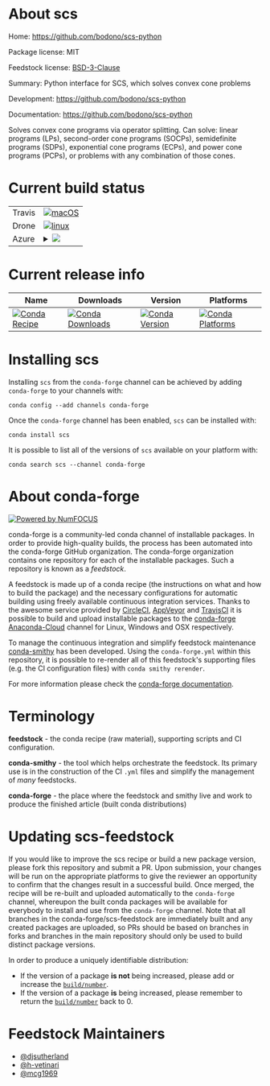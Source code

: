 About scs
=========

Home: https://github.com/bodono/scs-python

Package license: MIT

Feedstock license: [BSD-3-Clause](https://github.com/conda-forge/scs-feedstock/blob/master/LICENSE.txt)

Summary: Python interface for SCS, which solves convex cone problems

Development: https://github.com/bodono/scs-python

Documentation: https://github.com/bodono/scs-python

Solves convex cone programs via operator splitting.
Can solve: linear programs (LPs), second-order cone programs (SOCPs),
semidefinite programs (SDPs), exponential cone programs (ECPs),
and power cone programs (PCPs), or problems with any combination of
those cones.


Current build status
====================


<table><tr>
    <td>Travis</td>
    <td>
      <a href="https://travis-ci.com/conda-forge/scs-feedstock">
        <img alt="macOS" src="https://img.shields.io/travis/com/conda-forge/scs-feedstock/master.svg?label=macOS">
      </a>
    </td>
  </tr><tr>
    <td>Drone</td>
    <td>
      <a href="https://cloud.drone.io/conda-forge/scs-feedstock">
        <img alt="linux" src="https://img.shields.io/drone/build/conda-forge/scs-feedstock/master.svg?label=Linux">
      </a>
    </td>
  </tr>
    
  <tr>
    <td>Azure</td>
    <td>
      <details>
        <summary>
          <a href="https://dev.azure.com/conda-forge/feedstock-builds/_build/latest?definitionId=1892&branchName=master">
            <img src="https://dev.azure.com/conda-forge/feedstock-builds/_apis/build/status/scs-feedstock?branchName=master">
          </a>
        </summary>
        <table>
          <thead><tr><th>Variant</th><th>Status</th></tr></thead>
          <tbody><tr>
              <td>linux_64_c_compiler_version7numpy1.16python3.6.____cpython</td>
              <td>
                <a href="https://dev.azure.com/conda-forge/feedstock-builds/_build/latest?definitionId=1892&branchName=master">
                  <img src="https://dev.azure.com/conda-forge/feedstock-builds/_apis/build/status/scs-feedstock?branchName=master&jobName=linux&configuration=linux_64_c_compiler_version7numpy1.16python3.6.____cpython" alt="variant">
                </a>
              </td>
            </tr><tr>
              <td>linux_64_c_compiler_version7numpy1.16python3.7.____cpython</td>
              <td>
                <a href="https://dev.azure.com/conda-forge/feedstock-builds/_build/latest?definitionId=1892&branchName=master">
                  <img src="https://dev.azure.com/conda-forge/feedstock-builds/_apis/build/status/scs-feedstock?branchName=master&jobName=linux&configuration=linux_64_c_compiler_version7numpy1.16python3.7.____cpython" alt="variant">
                </a>
              </td>
            </tr><tr>
              <td>linux_64_c_compiler_version7numpy1.16python3.8.____cpython</td>
              <td>
                <a href="https://dev.azure.com/conda-forge/feedstock-builds/_build/latest?definitionId=1892&branchName=master">
                  <img src="https://dev.azure.com/conda-forge/feedstock-builds/_apis/build/status/scs-feedstock?branchName=master&jobName=linux&configuration=linux_64_c_compiler_version7numpy1.16python3.8.____cpython" alt="variant">
                </a>
              </td>
            </tr><tr>
              <td>linux_64_c_compiler_version7numpy1.18python3.6.____73_pypy</td>
              <td>
                <a href="https://dev.azure.com/conda-forge/feedstock-builds/_build/latest?definitionId=1892&branchName=master">
                  <img src="https://dev.azure.com/conda-forge/feedstock-builds/_apis/build/status/scs-feedstock?branchName=master&jobName=linux&configuration=linux_64_c_compiler_version7numpy1.18python3.6.____73_pypy" alt="variant">
                </a>
              </td>
            </tr><tr>
              <td>linux_64_c_compiler_version7numpy1.19python3.9.____cpython</td>
              <td>
                <a href="https://dev.azure.com/conda-forge/feedstock-builds/_build/latest?definitionId=1892&branchName=master">
                  <img src="https://dev.azure.com/conda-forge/feedstock-builds/_apis/build/status/scs-feedstock?branchName=master&jobName=linux&configuration=linux_64_c_compiler_version7numpy1.19python3.9.____cpython" alt="variant">
                </a>
              </td>
            </tr><tr>
              <td>linux_aarch64_c_compiler_version7numpy1.16python3.6.____cpython</td>
              <td>
                <a href="https://dev.azure.com/conda-forge/feedstock-builds/_build/latest?definitionId=1892&branchName=master">
                  <img src="https://dev.azure.com/conda-forge/feedstock-builds/_apis/build/status/scs-feedstock?branchName=master&jobName=linux&configuration=linux_aarch64_c_compiler_version7numpy1.16python3.6.____cpython" alt="variant">
                </a>
              </td>
            </tr><tr>
              <td>linux_aarch64_c_compiler_version7numpy1.16python3.7.____cpython</td>
              <td>
                <a href="https://dev.azure.com/conda-forge/feedstock-builds/_build/latest?definitionId=1892&branchName=master">
                  <img src="https://dev.azure.com/conda-forge/feedstock-builds/_apis/build/status/scs-feedstock?branchName=master&jobName=linux&configuration=linux_aarch64_c_compiler_version7numpy1.16python3.7.____cpython" alt="variant">
                </a>
              </td>
            </tr><tr>
              <td>linux_aarch64_c_compiler_version7numpy1.16python3.8.____cpython</td>
              <td>
                <a href="https://dev.azure.com/conda-forge/feedstock-builds/_build/latest?definitionId=1892&branchName=master">
                  <img src="https://dev.azure.com/conda-forge/feedstock-builds/_apis/build/status/scs-feedstock?branchName=master&jobName=linux&configuration=linux_aarch64_c_compiler_version7numpy1.16python3.8.____cpython" alt="variant">
                </a>
              </td>
            </tr><tr>
              <td>linux_aarch64_c_compiler_version7numpy1.18python3.6.____73_pypy</td>
              <td>
                <a href="https://dev.azure.com/conda-forge/feedstock-builds/_build/latest?definitionId=1892&branchName=master">
                  <img src="https://dev.azure.com/conda-forge/feedstock-builds/_apis/build/status/scs-feedstock?branchName=master&jobName=linux&configuration=linux_aarch64_c_compiler_version7numpy1.18python3.6.____73_pypy" alt="variant">
                </a>
              </td>
            </tr><tr>
              <td>linux_aarch64_c_compiler_version7numpy1.19python3.9.____cpython</td>
              <td>
                <a href="https://dev.azure.com/conda-forge/feedstock-builds/_build/latest?definitionId=1892&branchName=master">
                  <img src="https://dev.azure.com/conda-forge/feedstock-builds/_apis/build/status/scs-feedstock?branchName=master&jobName=linux&configuration=linux_aarch64_c_compiler_version7numpy1.19python3.9.____cpython" alt="variant">
                </a>
              </td>
            </tr><tr>
              <td>linux_ppc64le_c_compiler_version8numpy1.16python3.6.____cpython</td>
              <td>
                <a href="https://dev.azure.com/conda-forge/feedstock-builds/_build/latest?definitionId=1892&branchName=master">
                  <img src="https://dev.azure.com/conda-forge/feedstock-builds/_apis/build/status/scs-feedstock?branchName=master&jobName=linux&configuration=linux_ppc64le_c_compiler_version8numpy1.16python3.6.____cpython" alt="variant">
                </a>
              </td>
            </tr><tr>
              <td>linux_ppc64le_c_compiler_version8numpy1.16python3.7.____cpython</td>
              <td>
                <a href="https://dev.azure.com/conda-forge/feedstock-builds/_build/latest?definitionId=1892&branchName=master">
                  <img src="https://dev.azure.com/conda-forge/feedstock-builds/_apis/build/status/scs-feedstock?branchName=master&jobName=linux&configuration=linux_ppc64le_c_compiler_version8numpy1.16python3.7.____cpython" alt="variant">
                </a>
              </td>
            </tr><tr>
              <td>linux_ppc64le_c_compiler_version8numpy1.16python3.8.____cpython</td>
              <td>
                <a href="https://dev.azure.com/conda-forge/feedstock-builds/_build/latest?definitionId=1892&branchName=master">
                  <img src="https://dev.azure.com/conda-forge/feedstock-builds/_apis/build/status/scs-feedstock?branchName=master&jobName=linux&configuration=linux_ppc64le_c_compiler_version8numpy1.16python3.8.____cpython" alt="variant">
                </a>
              </td>
            </tr><tr>
              <td>linux_ppc64le_c_compiler_version8numpy1.18python3.6.____73_pypy</td>
              <td>
                <a href="https://dev.azure.com/conda-forge/feedstock-builds/_build/latest?definitionId=1892&branchName=master">
                  <img src="https://dev.azure.com/conda-forge/feedstock-builds/_apis/build/status/scs-feedstock?branchName=master&jobName=linux&configuration=linux_ppc64le_c_compiler_version8numpy1.18python3.6.____73_pypy" alt="variant">
                </a>
              </td>
            </tr><tr>
              <td>linux_ppc64le_c_compiler_version8numpy1.19python3.9.____cpython</td>
              <td>
                <a href="https://dev.azure.com/conda-forge/feedstock-builds/_build/latest?definitionId=1892&branchName=master">
                  <img src="https://dev.azure.com/conda-forge/feedstock-builds/_apis/build/status/scs-feedstock?branchName=master&jobName=linux&configuration=linux_ppc64le_c_compiler_version8numpy1.19python3.9.____cpython" alt="variant">
                </a>
              </td>
            </tr><tr>
              <td>osx_64_c_compiler_version10numpy1.16python3.6.____cpython</td>
              <td>
                <a href="https://dev.azure.com/conda-forge/feedstock-builds/_build/latest?definitionId=1892&branchName=master">
                  <img src="https://dev.azure.com/conda-forge/feedstock-builds/_apis/build/status/scs-feedstock?branchName=master&jobName=osx&configuration=osx_64_c_compiler_version10numpy1.16python3.6.____cpython" alt="variant">
                </a>
              </td>
            </tr><tr>
              <td>osx_64_c_compiler_version10numpy1.16python3.7.____cpython</td>
              <td>
                <a href="https://dev.azure.com/conda-forge/feedstock-builds/_build/latest?definitionId=1892&branchName=master">
                  <img src="https://dev.azure.com/conda-forge/feedstock-builds/_apis/build/status/scs-feedstock?branchName=master&jobName=osx&configuration=osx_64_c_compiler_version10numpy1.16python3.7.____cpython" alt="variant">
                </a>
              </td>
            </tr><tr>
              <td>osx_64_c_compiler_version10numpy1.16python3.8.____cpython</td>
              <td>
                <a href="https://dev.azure.com/conda-forge/feedstock-builds/_build/latest?definitionId=1892&branchName=master">
                  <img src="https://dev.azure.com/conda-forge/feedstock-builds/_apis/build/status/scs-feedstock?branchName=master&jobName=osx&configuration=osx_64_c_compiler_version10numpy1.16python3.8.____cpython" alt="variant">
                </a>
              </td>
            </tr><tr>
              <td>osx_64_c_compiler_version10numpy1.18python3.6.____73_pypy</td>
              <td>
                <a href="https://dev.azure.com/conda-forge/feedstock-builds/_build/latest?definitionId=1892&branchName=master">
                  <img src="https://dev.azure.com/conda-forge/feedstock-builds/_apis/build/status/scs-feedstock?branchName=master&jobName=osx&configuration=osx_64_c_compiler_version10numpy1.18python3.6.____73_pypy" alt="variant">
                </a>
              </td>
            </tr><tr>
              <td>osx_64_c_compiler_version10numpy1.19python3.9.____cpython</td>
              <td>
                <a href="https://dev.azure.com/conda-forge/feedstock-builds/_build/latest?definitionId=1892&branchName=master">
                  <img src="https://dev.azure.com/conda-forge/feedstock-builds/_apis/build/status/scs-feedstock?branchName=master&jobName=osx&configuration=osx_64_c_compiler_version10numpy1.19python3.9.____cpython" alt="variant">
                </a>
              </td>
            </tr><tr>
              <td>win_64_numpy1.16python3.6.____cpython</td>
              <td>
                <a href="https://dev.azure.com/conda-forge/feedstock-builds/_build/latest?definitionId=1892&branchName=master">
                  <img src="https://dev.azure.com/conda-forge/feedstock-builds/_apis/build/status/scs-feedstock?branchName=master&jobName=win&configuration=win_64_numpy1.16python3.6.____cpython" alt="variant">
                </a>
              </td>
            </tr><tr>
              <td>win_64_numpy1.16python3.7.____cpython</td>
              <td>
                <a href="https://dev.azure.com/conda-forge/feedstock-builds/_build/latest?definitionId=1892&branchName=master">
                  <img src="https://dev.azure.com/conda-forge/feedstock-builds/_apis/build/status/scs-feedstock?branchName=master&jobName=win&configuration=win_64_numpy1.16python3.7.____cpython" alt="variant">
                </a>
              </td>
            </tr><tr>
              <td>win_64_numpy1.16python3.8.____cpython</td>
              <td>
                <a href="https://dev.azure.com/conda-forge/feedstock-builds/_build/latest?definitionId=1892&branchName=master">
                  <img src="https://dev.azure.com/conda-forge/feedstock-builds/_apis/build/status/scs-feedstock?branchName=master&jobName=win&configuration=win_64_numpy1.16python3.8.____cpython" alt="variant">
                </a>
              </td>
            </tr><tr>
              <td>win_64_numpy1.19python3.9.____cpython</td>
              <td>
                <a href="https://dev.azure.com/conda-forge/feedstock-builds/_build/latest?definitionId=1892&branchName=master">
                  <img src="https://dev.azure.com/conda-forge/feedstock-builds/_apis/build/status/scs-feedstock?branchName=master&jobName=win&configuration=win_64_numpy1.19python3.9.____cpython" alt="variant">
                </a>
              </td>
            </tr>
          </tbody>
        </table>
      </details>
    </td>
  </tr>
</table>

Current release info
====================

| Name | Downloads | Version | Platforms |
| --- | --- | --- | --- |
| [![Conda Recipe](https://img.shields.io/badge/recipe-scs-green.svg)](https://anaconda.org/conda-forge/scs) | [![Conda Downloads](https://img.shields.io/conda/dn/conda-forge/scs.svg)](https://anaconda.org/conda-forge/scs) | [![Conda Version](https://img.shields.io/conda/vn/conda-forge/scs.svg)](https://anaconda.org/conda-forge/scs) | [![Conda Platforms](https://img.shields.io/conda/pn/conda-forge/scs.svg)](https://anaconda.org/conda-forge/scs) |

Installing scs
==============

Installing `scs` from the `conda-forge` channel can be achieved by adding `conda-forge` to your channels with:

```
conda config --add channels conda-forge
```

Once the `conda-forge` channel has been enabled, `scs` can be installed with:

```
conda install scs
```

It is possible to list all of the versions of `scs` available on your platform with:

```
conda search scs --channel conda-forge
```


About conda-forge
=================

[![Powered by NumFOCUS](https://img.shields.io/badge/powered%20by-NumFOCUS-orange.svg?style=flat&colorA=E1523D&colorB=007D8A)](http://numfocus.org)

conda-forge is a community-led conda channel of installable packages.
In order to provide high-quality builds, the process has been automated into the
conda-forge GitHub organization. The conda-forge organization contains one repository
for each of the installable packages. Such a repository is known as a *feedstock*.

A feedstock is made up of a conda recipe (the instructions on what and how to build
the package) and the necessary configurations for automatic building using freely
available continuous integration services. Thanks to the awesome service provided by
[CircleCI](https://circleci.com/), [AppVeyor](https://www.appveyor.com/)
and [TravisCI](https://travis-ci.com/) it is possible to build and upload installable
packages to the [conda-forge](https://anaconda.org/conda-forge)
[Anaconda-Cloud](https://anaconda.org/) channel for Linux, Windows and OSX respectively.

To manage the continuous integration and simplify feedstock maintenance
[conda-smithy](https://github.com/conda-forge/conda-smithy) has been developed.
Using the ``conda-forge.yml`` within this repository, it is possible to re-render all of
this feedstock's supporting files (e.g. the CI configuration files) with ``conda smithy rerender``.

For more information please check the [conda-forge documentation](https://conda-forge.org/docs/).

Terminology
===========

**feedstock** - the conda recipe (raw material), supporting scripts and CI configuration.

**conda-smithy** - the tool which helps orchestrate the feedstock.
                   Its primary use is in the construction of the CI ``.yml`` files
                   and simplify the management of *many* feedstocks.

**conda-forge** - the place where the feedstock and smithy live and work to
                  produce the finished article (built conda distributions)


Updating scs-feedstock
======================

If you would like to improve the scs recipe or build a new
package version, please fork this repository and submit a PR. Upon submission,
your changes will be run on the appropriate platforms to give the reviewer an
opportunity to confirm that the changes result in a successful build. Once
merged, the recipe will be re-built and uploaded automatically to the
`conda-forge` channel, whereupon the built conda packages will be available for
everybody to install and use from the `conda-forge` channel.
Note that all branches in the conda-forge/scs-feedstock are
immediately built and any created packages are uploaded, so PRs should be based
on branches in forks and branches in the main repository should only be used to
build distinct package versions.

In order to produce a uniquely identifiable distribution:
 * If the version of a package **is not** being increased, please add or increase
   the [``build/number``](https://conda.io/docs/user-guide/tasks/build-packages/define-metadata.html#build-number-and-string).
 * If the version of a package **is** being increased, please remember to return
   the [``build/number``](https://conda.io/docs/user-guide/tasks/build-packages/define-metadata.html#build-number-and-string)
   back to 0.

Feedstock Maintainers
=====================

* [@djsutherland](https://github.com/djsutherland/)
* [@h-vetinari](https://github.com/h-vetinari/)
* [@mcg1969](https://github.com/mcg1969/)

